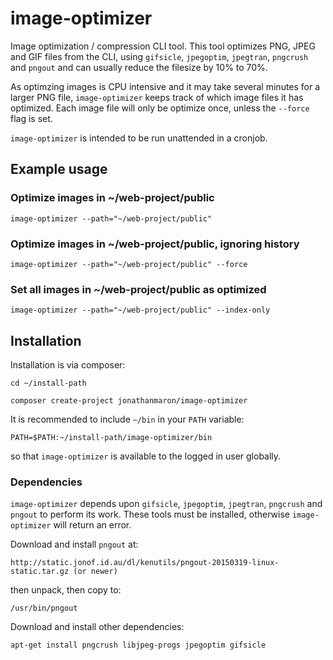 
# image-optimizer

Image optimization / compression CLI tool. This tool optimizes PNG, JPEG and GIF files from the CLI, using `gifsicle`, `jpegoptim`, `jpegtran`, `pngcrush` and `pngout` and can usually reduce the filesize by 10% to 70%.

As optimzing images is CPU intensive and it may take several minutes for a larger PNG file, `image-optimizer` keeps track of which image files it has optimized. Each image file will only be optimize once, unless the `--force` flag is set.

`image-optimizer` is intended to be run unattended in a cronjob.

## Example usage

### Optimize images in ~/web-project/public

    image-optimizer --path="~/web-project/public"

### Optimize images in ~/web-project/public, ignoring history

    image-optimizer --path="~/web-project/public" --force

### Set all images in ~/web-project/public as optimized

    image-optimizer --path="~/web-project/public" --index-only


## Installation

Installation is via composer:

    cd ~/install-path

    composer create-project jonathanmaron/image-optimizer

It is recommended to include `~/bin` in your `PATH` variable:

    PATH=$PATH:~/install-path/image-optimizer/bin

so that `image-optimizer` is available to the logged in user globally.


### Dependencies

`image-optimizer` depends upon `gifsicle`, `jpegoptim`, `jpegtran`, `pngcrush` and `pngout` to perform its work. These tools must be installed, otherwise `image-optimizer` will return an error.

Download and install `pngout` at:

    http://static.jonof.id.au/dl/kenutils/pngout-20150319-linux-static.tar.gz (or newer)

then unpack, then copy to:

    /usr/bin/pngout

Download and install other dependencies:

    apt-get install pngcrush libjpeg-progs jpegoptim gifsicle


